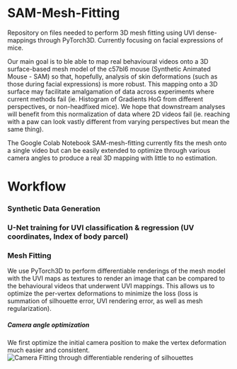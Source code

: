 # SAM-Mesh-Fitting
Repository on files needed to perform 3D mesh fitting using UVI dense-mappings through PyTorch3D. Currently focusing on facial expressions of mice.

Our main goal is to ble able to map real behavioural videos onto a 3D surface-based mesh model of the c57bl6 mouse (Synthetic Animated Mouse - SAM) so that, hopefully, analysis of skin deformations (such as those during facial expressions) is more robust. This mapping onto a 3D surface may facilitate amalgamation of data across experiments where current methods fail (ie. Histogram of Gradients HoG from different perspectives, or non-headfixed mice). We hope that downstream analyses will benefit from this normalization of data where 2D videos fail (ie. reaching with a paw can look vastly different from varying perspectives but mean the same thing).

The Google Colab Notebook SAM-mesh-fitting currently fits the mesh onto a single video but can be easily extended to optimize through various camera angles to produce a real 3D mapping with little to no estimation.

# Workflow
### Synthetic Data Generation
### U-Net training for UVI classification & regression (UV coordinates, Index of body parcel)
### Mesh Fitting
We use PyTorch3D to perform differentiable renderings of the mesh model with the UVI maps as textures to render an image that can be compared to the behavioural videos that underwent UVI mappings. This allows us to optimize the per-vertex deformations to minimize the loss (loss is summation of silhouette error, UVI rendering error, as well as mesh regularization). 
##### Camera angle optimization
We first optimize the initial camera position to make the vertex deformation much easier and consistent.
![Camera Fitting through differentiable rendering of silhouettes](assets/camera_fitting.gif)
